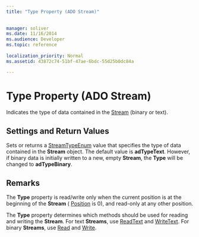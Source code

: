```yaml
---
title: "Type Property (ADO Stream)"
 
 
manager: soliver
ms.date: 11/16/2014
ms.audience: Developer
ms.topic: reference
  
localization_priority: Normal
ms.assetid: 43872c74-51bf-47ae-6bdc-55d25b0dc84a

---
```


# Type Property (ADO Stream)

Indicates the type of data contained in the [Stream](stream-object-ado.md) (binary or text). 
  
## Settings and Return Values

Sets or returns a [StreamTypeEnum](streamtypeenum.md) value that specifies the type of data contained in the **Stream** object. The default value is **adTypeText**. However, if binary data is initially written to a new, empty **Stream**, the **Type** will be changed to **adTypeBinary**. 
  
## Remarks

The **Type** property is read/write only when the current position is at the beginning of the **Stream** ( [Position](position-property-ado.md) is 0), and read-only at any other position. 
  
The **Type** property determines which methods should be used for reading and writing the **Stream**. For text **Streams**, use [ReadText](readtext-method-ado.md) and [WriteText](writetext-method-ado.md). For binary **Streams**, use [Read](read-method-ado.md) and [Write](write-method-ado.md).
  

